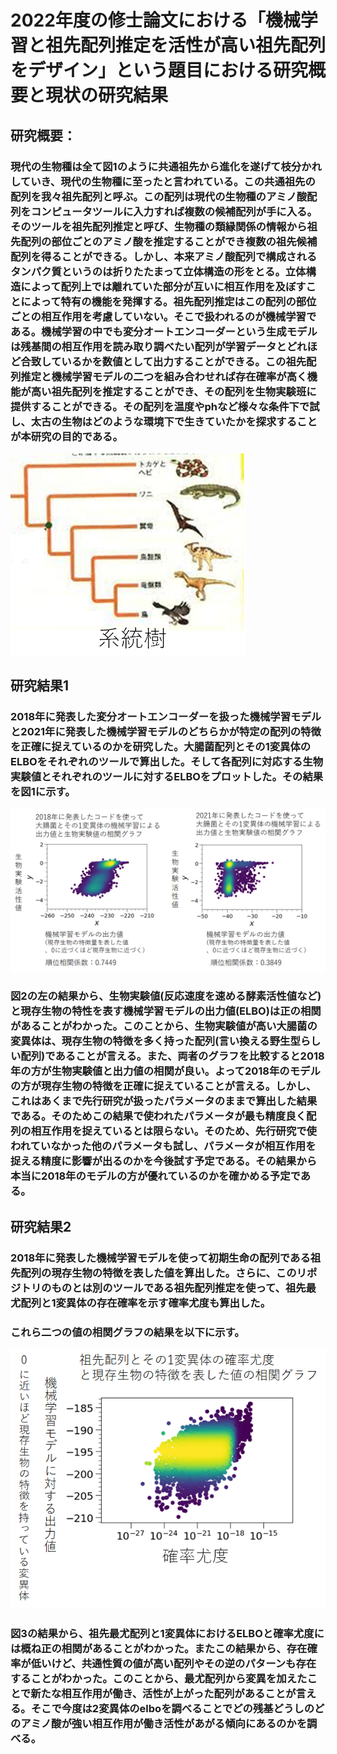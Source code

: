 # 2022年度の修士論文における「機械学習と祖先配列推定を活性が高い祖先配列をデザイン」という題目における研究概要と現状の研究結果<br>

## 研究概要：<br>
### 現代の生物種は全て図1のように共通祖先から進化を遂げて枝分かれしていき、現代の生物種に至ったと言われている。この共通祖先の配列を我々祖先配列と呼ぶ。この配列は現代の生物種のアミノ酸配列をコンピュータツールに入力すれば複数の候補配列が手に入る。そのツールを祖先配列推定と呼び、生物種の類縁関係の情報から祖先配列の部位ごとのアミノ酸を推定することができ複数の祖先候補配列を得ることができる。しかし、本来アミノ酸配列で構成されるタンパク質というのは折りたたまって立体構造の形をとる。立体構造によって配列上では離れていた部分が互いに相互作用を及ぼすことによって特有の機能を発揮する。祖先配列推定はこの配列の部位ごとの相互作用を考慮していない。そこで扱われるのが機械学習である。機械学習の中でも変分オートエンコーダーという生成モデルは残基間の相互作用を読み取り調べたい配列が学習データとどれほど合致しているかを数値として出力することができる。この祖先配列推定と機械学習モデルの二つを組み合わせれば存在確率が高く機能が高い祖先配列を推定することができ、その配列を生物実験班に提供することができる。その配列を温度やphなど様々な条件下で試し、太古の生物はどのような環境下で生きていたかを探求することが本研究の目的である。
![2018年のコードと2021年のコードの性能](系統樹.png "図1:系統樹" )<br>


## 研究結果1<br>
### 2018年に発表した変分オートエンコーダーを扱った機械学習モデルと2021年に発表した機械学習モデルのどちらかが特定の配列の特徴を正確に捉えているのかを研究した。大腸菌配列とその1変異体のELBOをそれぞれのツールで算出した。そして各配列に対応する生物実験値とそれぞれのツールに対するELBOをプロットした。その結果を図1に示す。<br>
![2018年のコードと2021年のコードの性能](生物実験_Elbo_2018_2021.png "図2:祖先配列とその1変異体の特徴量と確率尤度の相関関係" )<br>
### 図2の左の結果から、生物実験値(反応速度を速める酵素活性値など)と現存生物の特性を表す機械学習モデルの出力値(ELBO)は正の相関があることがわかった。このことから、生物実験値が高い大腸菌の変異体は、現存生物の特徴を多く持った配列(言い換える野生型らしい配列)であることが言える。また、両者のグラフを比較すると2018年の方が生物実験値と出力値の相関が良い。よって2018年のモデルの方が現存生物の特徴を正確に捉えていることが言える。しかし、これはあくまで先行研究が扱ったパラメータのままで算出した結果である。そのためこの結果で使われたパラメータが最も精度良く配列の相互作用を捉えているとは限らない。そのため、先行研究で使われていなかった他のパラメータも試し、パラメータが相互作用を捉える精度に影響が出るのかを今後試す予定である。その結果から本当に2018年のモデルの方が優れているのかを確かめる予定である。

## 研究結果2
### 2018年に発表した機械学習モデルを使って初期生命の配列である祖先配列の現存生物の特徴を表した値を算出した。さらに、このリポジトリのものとは別のツールである祖先配列推定を使って、祖先最尤配列と1変異体の存在確率を示す確率尤度も算出した。<br>
### これら二つの値の相関グラフの結果を以下に示す。<br>
![祖先最尤配列とその1変異体のELBOと確率尤度の関係](祖先配列_確率尤度_ELBO.png "図3:祖先配列とその1変異体の特徴量と確率尤度の相関関係" )<br>
### 図3の結果から、祖先最尤配列と1変異体におけるELBOと確率尤度には概ね正の相関があることがわかった。またこの結果から、存在確率が低いけど、共通性質の値が高い配列やその逆のパターンも存在することがわかった。このことから、最尤配列から変異を加えたことで新たな相互作用が働き、活性が上がった配列があることが言える。そこで今度は2変異体のelboを調べることでどの残基どうしのどのアミノ酸が強い相互作用が働き活性があがる傾向にあるのかを調べる。


